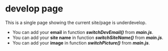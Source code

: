 # develop page

This is a single page showing the current site/page is underdevelop.  
- You can add your **email** in function ***switchDevEmail()*** from ***main.js***.  
- You can add your **site name** in function ***switchSiteName()*** from ***main.js***.  
- You can add your **image** in function ***switchPicture()*** from ***main.js***.  